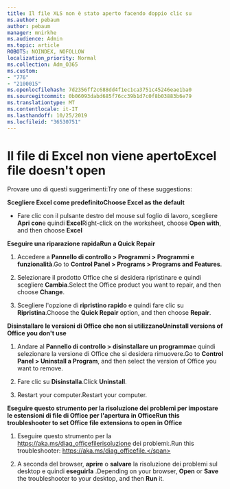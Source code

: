 ```yaml
---
title: Il file XLS non è stato aperto facendo doppio clic su
ms.author: pebaum
author: pebaum
manager: mnirkhe
ms.audience: Admin
ms.topic: article
ROBOTS: NOINDEX, NOFOLLOW
localization_priority: Normal
ms.collection: Adm_O365
ms.custom:
- "776"
- "2100015"
ms.openlocfilehash: 7d2356ff2c688dd4f1ec1ca3751c45246eae1ba0
ms.sourcegitcommit: 0b06093dabd685f76cc39b1d7c0f8b03883b6e79
ms.translationtype: MT
ms.contentlocale: it-IT
ms.lasthandoff: 10/25/2019
ms.locfileid: "36530751"
---
```

# <a name="excel-file-doesnt-open"></a><span data-ttu-id="20d73-102">Il file di Excel non viene aperto</span><span class="sxs-lookup"><span data-stu-id="20d73-102">Excel file doesn't open</span></span>

<span data-ttu-id="20d73-103">Provare uno di questi suggerimenti:</span><span class="sxs-lookup"><span data-stu-id="20d73-103">Try one of these suggestions:</span></span>

<span data-ttu-id="20d73-104">**Scegliere Excel come predefinito**</span><span class="sxs-lookup"><span data-stu-id="20d73-104">**Choose Excel as the default**</span></span>

* <span data-ttu-id="20d73-105">Fare clic con il pulsante destro del mouse sul foglio di lavoro, scegliere **Apri con**e quindi **Excel**</span><span class="sxs-lookup"><span data-stu-id="20d73-105">Right-click on the worksheet, choose **Open with**, and then choose **Excel**</span></span>

<span data-ttu-id="20d73-106">**Eseguire una riparazione rapida**</span><span class="sxs-lookup"><span data-stu-id="20d73-106">**Run a Quick Repair**</span></span>

1. <span data-ttu-id="20d73-107">Accedere a **Pannello di controllo > Programmi > Programmi e funzionalità**.</span><span class="sxs-lookup"><span data-stu-id="20d73-107">Go to **Control Panel > Programs > Programs and Features**.</span></span>

2. <span data-ttu-id="20d73-108">Selezionare il prodotto Office che si desidera ripristinare e quindi scegliere **Cambia**.</span><span class="sxs-lookup"><span data-stu-id="20d73-108">Select the Office product you want to repair, and then choose **Change**.</span></span>

3. <span data-ttu-id="20d73-109">Scegliere l'opzione di **ripristino rapido** e quindi fare clic su **Ripristina**.</span><span class="sxs-lookup"><span data-stu-id="20d73-109">Choose the **Quick Repair** option, and then choose **Repair**.</span></span>

<span data-ttu-id="20d73-110">**Disinstallare le versioni di Office che non si utilizzano**</span><span class="sxs-lookup"><span data-stu-id="20d73-110">**Uninstall versions of Office you don't use**</span></span>

1. <span data-ttu-id="20d73-111">Andare al **Pannello di controllo > disinstallare un programma**e quindi selezionare la versione di Office che si desidera rimuovere.</span><span class="sxs-lookup"><span data-stu-id="20d73-111">Go to **Control Panel > Uninstall a Program**, and then select the version of Office you want to remove.</span></span>

2. <span data-ttu-id="20d73-112">Fare clic su **Disinstalla**.</span><span class="sxs-lookup"><span data-stu-id="20d73-112">Click **Uninstall**.</span></span>

3. <span data-ttu-id="20d73-113">Restart your computer.</span><span class="sxs-lookup"><span data-stu-id="20d73-113">Restart your computer.</span></span>

<span data-ttu-id="20d73-114">**Eseguire questo strumento per la risoluzione dei problemi per impostare le estensioni di file di Office per l'apertura in Office**</span><span class="sxs-lookup"><span data-stu-id="20d73-114">**Run this troubleshooter to set Office file extensions to open in Office**</span></span>

1. <span data-ttu-id="20d73-115">Eseguire questo strumento per la https://aka.ms/diag_officefilerisoluzione dei problemi:.</span><span class="sxs-lookup"><span data-stu-id="20d73-115">Run this troubleshooter: https://aka.ms/diag_officefile.</span></span>

2. <span data-ttu-id="20d73-116">A seconda del browser, **aprire** o **salvare** la risoluzione dei problemi sul desktop e quindi **eseguirla** .</span><span class="sxs-lookup"><span data-stu-id="20d73-116">Depending on your browser, **Open** or **Save** the troubleshooter to your desktop, and then **Run** it.</span></span>
